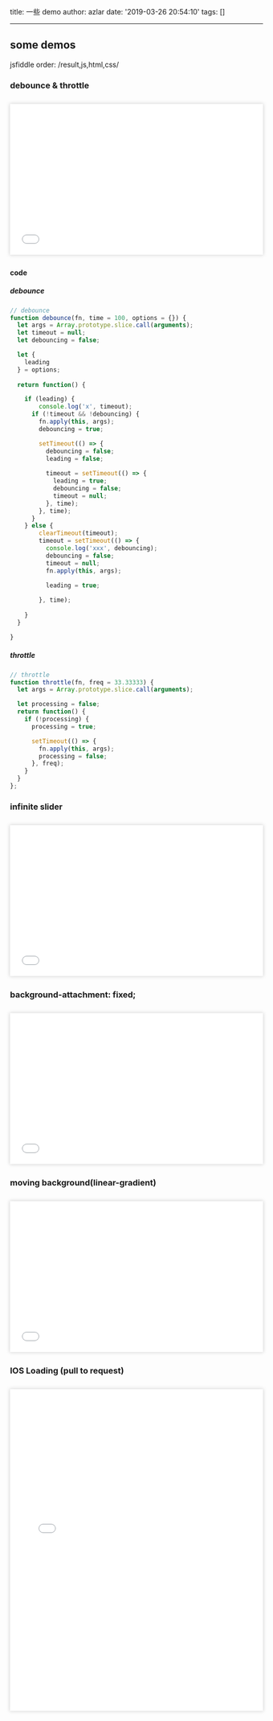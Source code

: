 title: 一些 demo
author: azlar
date: '2019-03-26 20:54:10'
tags: []

---

<!-- desc -->

## some demos
jsfiddle order: /result,js,html,css/

### debounce & throttle
<div style='margin: 27px 0;box-shadow: 0 0 7px 1px rgba(0,0,0, .15)'>
	<iframe width="100%" height="300" src="//jsfiddle.net/azlar/07ua649y/100/embedded/result,js,html,css/" allowfullscreen="allowfullscreen" allowpaymentrequest frameborder="0"></iframe>
</div>


#### code
##### debounce
```javascript
// debounce
function debounce(fn, time = 100, options = {}) {
  let args = Array.prototype.slice.call(arguments);
  let timeout = null;
  let debouncing = false;

  let {
    leading
  } = options;
  
  return function() {

    if (leading) {
    	console.log('x', timeout);
      if (!timeout && !debouncing) {
        fn.apply(this, args);
        debouncing = true;

        setTimeout(() => {
          debouncing = false;
          leading = false;
          
          timeout = setTimeout(() => {
            leading = true;
            debouncing = false;
            timeout = null;
          }, time);
        }, time);
      }
    } else {
      	clearTimeout(timeout);
        timeout = setTimeout(() => {
          console.log('xxx', debouncing);
          debouncing = false;
          timeout = null;
          fn.apply(this, args);
          
          leading = true;

        }, time);
    
    }
  }

}
```


##### throttle
```javascript
// throttle
function throttle(fn, freq = 33.33333) {
  let args = Array.prototype.slice.call(arguments);

  let processing = false;
  return function() {
    if (!processing) {
      processing = true;

      setTimeout(() => {
        fn.apply(this, args);
        processing = false;
      }, freq);
    }
  }
};
```


### infinite slider
<div style='margin: 27px 0;box-shadow: 0 0 7px 1px rgba(0,0,0, .15)'>
	<iframe width="100%" height="300" src="//jsfiddle.net/azlar/81pkteyc/193/embedded/result,js,html,css/" allowfullscreen="allowfullscreen" allowpaymentrequest frameborder="0"></iframe>
	
</div>	

### background-attachment: fixed;
<div style='margin: 27px 0;box-shadow: 0 0 7px 1px rgba(0,0,0, .15)'>
	<iframe width="100%" height="300" src="//jsfiddle.net/azlar/38wpfyLd/2/embedded/result,js,html,css/" allowfullscreen="allowfullscreen" allowpaymentrequest frameborder="0"></iframe>
</div>


### moving background(linear-gradient)
<div style='margin: 27px 0;box-shadow: 0 0 7px 1px rgba(0,0,0, .15)'>
	<iframe width="100%" height="300" src="//jsfiddle.net/azlar/koqc94eu/1/embedded/result,html,css/" allowfullscreen="allowfullscreen" allowpaymentrequest frameborder="0"></iframe>
</div>


### IOS Loading (pull to request)
<div style='margin: 27px 0;box-shadow: 0 0 7px 1px rgba(0,0,0, .15)'>
	<iframe width="100%" height="640" src="//jsfiddle.net/azlar/dg0j8ton/10/embedded/result,html,css/" allowfullscreen="allowfullscreen" allowpaymentrequest frameborder="0"></iframe>
</div>